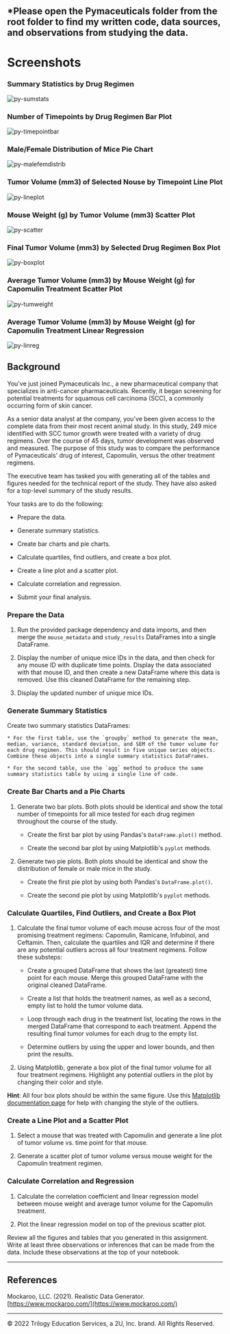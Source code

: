 ## *Please open the Pymaceuticals folder from the root folder to find my written code, data sources, and observations from studying the data.

# Screenshots


### Summary Statistics by Drug Regimen
![py-sumstats](https://user-images.githubusercontent.com/101612220/191656855-e7971370-f844-48c2-b2cf-1f55f5c38385.png)

### Number of Timepoints by Drug Regimen Bar Plot
![py-timepointbar](https://user-images.githubusercontent.com/101612220/191656890-ad3d06cf-7554-436d-ac7f-e8e31155e751.png)



### Male/Female Distribution of Mice Pie Chart
![py-malefemdistrib](https://user-images.githubusercontent.com/101612220/191656901-a3ac8d87-cf34-40b7-97c0-5003d122e4e1.png)



### Tumor Volume (mm3) of Selected Nouse by Timepoint Line Plot
![py-lineplot](https://user-images.githubusercontent.com/101612220/191656979-63fa97bd-6822-4c00-9771-50cd9fa17c9b.png)


### Mouse Weight (g) by Tumor Volume (mm3) Scatter Plot
![py-scatter](https://user-images.githubusercontent.com/101612220/191657007-d1be89c4-1e3b-4bcf-b191-7af5d7442892.png)



### Final Tumor Volume (mm3) by Selected Drug Regimen Box Plot
![py-boxplot](https://user-images.githubusercontent.com/101612220/191657025-1aaa2d6e-4d89-4d6e-9e16-d88425af4da2.png)


### Average Tumor Volume (mm3) by Mouse Weight (g) for Capomulin Treatment Scatter Plot 
![py-tumweight](https://user-images.githubusercontent.com/101612220/191657073-ba0918f8-5303-413d-8df4-094da44efe43.png)



### Average Tumor Volume (mm3) by Mouse Weight (g) for Capomulin Treatment Linear Regression 
![py-linreg](https://user-images.githubusercontent.com/101612220/191657092-5a00e56a-f5c2-419c-b9d8-f8930fbc8d62.png)



## Background

You've just  joined Pymaceuticals Inc., a new pharmaceutical company that specializes in anti-cancer pharmaceuticals. Recently, it began screening for potential treatments for squamous cell carcinoma (SCC), a commonly occurring form of skin cancer.

As a senior data analyst at the company, you've been given access to the complete data from their most recent animal study. In this study, 249 mice identified with SCC tumor growth were treated with a variety of drug regimens. Over the course of 45 days, tumor development was observed and measured. The purpose of this study was to compare the performance of Pymaceuticals' drug of interest, Capomulin, versus the other treatment regimens. 

The executive team has tasked you with generating all of the tables and figures needed for the technical report of the study. They have also asked for a top-level summary of the study results.


Your tasks are to do the following:

* Prepare the data.

* Generate summary statistics.

* Create bar charts and pie charts.

* Calculate quartiles, find outliers, and create a box plot.

* Create a line plot and a scatter plot.

* Calculate correlation and regression. 

* Submit your final analysis. 

### Prepare the Data

1. Run the provided package dependency and data imports, and then merge the `mouse_metadata` and `study_results` DataFrames into a single DataFrame.

2. Display the number of unique mice IDs in the data, and then check for any mouse ID with duplicate time points. Display the data associated with that mouse ID, and then create a new DataFrame where this data is removed. Use this cleaned DataFrame for the remaining step.

3. Display the updated number of unique mice IDs.

### Generate Summary Statistics

Create two summary statistics DataFrames:

    * For the first table, use the `groupby` method to generate the mean, median, variance, standard deviation, and SEM of the tumor volume for each drug regimen. This should result in five unique series objects. Combine these objects into a single summary statistics DataFrames.

    * For the second table, use the `agg` method to produce the same summary statistics table by using a single line of code.

### Create Bar Charts and a Pie Charts

1. Generate two bar plots. Both plots should be identical and show the total number of timepoints for all mice tested for each drug regimen throughout the course of the study.

    * Create the first bar plot by using Pandas's `DataFrame.plot()` method.

    * Create the second bar plot by using Matplotlib's `pyplot` methods.

2. Generate two pie plots. Both plots should be identical and show the distribution of female or male mice in the study.

    * Create the first pie plot by using both Pandas's `DataFrame.plot()`.

    * Create the second pie plot by using Matplotlib's `pyplot` methods.

### Calculate Quartiles, Find Outliers, and Create a Box Plot 

1. Calculate the final tumor volume of each mouse across four of the most promising treatment regimens: Capomulin, Ramicane, Infubinol, and Ceftamin. Then, calculate the quartiles and IQR and determine if there are any potential outliers across all four treatment regimens. Follow these substeps:

    * Create a grouped DataFrame that shows the last (greatest) time point for each mouse. Merge this grouped DataFrame with the original cleaned DataFrame.

    * Create a list that holds the treatment names, as well as a second, empty list to hold the tumor volume data.

    * Loop through each drug in the treatment list, locating the rows in the merged DataFrame that correspond to each treatment. Append the resulting final tumor volumes for each drug to the empty list. 

    * Determine outliers by using the upper and lower bounds, and then print the results.
    
2. Using Matplotlib, generate a box plot of the final tumor volume for all four treatment regimens. Highlight any potential outliers in the plot by changing their color and style.

  **Hint**: All four box plots should be within the same figure. Use this [Matplotlib documentation page](https://matplotlib.org/gallery/pyplots/boxplot_demo_pyplot.html#sphx-glr-gallery-pyplots-boxplot-demo-pyplot-py) for help with changing the style of the outliers.

### Create a Line Plot and a Scatter Plot

1. Select a mouse that was treated with Capomulin and generate a line plot of tumor volume vs. time point for that mouse.

2. Generate a scatter plot of tumor volume versus mouse weight for the Capomulin treatment regimen.

### Calculate Correlation and Regression

1. Calculate the correlation coefficient and linear regression model between mouse weight and average tumor volume for the Capomulin treatment. 

2. Plot the linear regression model on top of the previous scatter plot.


Review all the figures and tables that you generated in this assignment. Write at least three observations or inferences that can be made from the data. Include these observations at the top of your notebook.

- - -

## References

Mockaroo, LLC. (2021). Realistic Data Generator. [https://www.mockaroo.com/](https://www.mockaroo.com/)

- - -

© 2022 Trilogy Education Services, a 2U, Inc. brand. All Rights Reserved.

